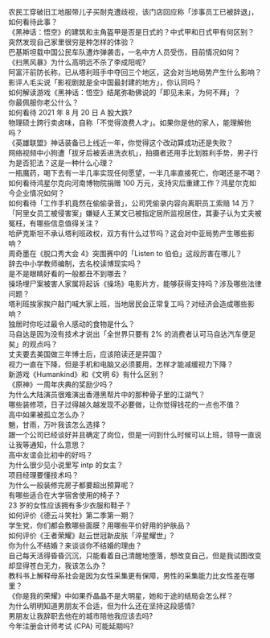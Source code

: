 农民工穿破旧工地服带儿子买耐克遭歧视，该门店回应称「涉事员工已被辞退」，如何看待此事？  
《黑神话：悟空》的建筑和主角盔甲是否是日式的？中式甲和日式甲有何区别？  
突然发现自己家里很穷是种怎样的体验？  
巴基斯坦载中国公民车队遭炸弹袭击，一名中方人员受伤，目前情况如何？  
《扫黑风暴》为什么高明远不杀了李成阳呢?  
阿富汗前防长称，已从塔利班手中夺回三个地区，这会对当地局势产生什么影响？  
影评人毛尖说「影视剧就是全中国最封建的地方」，你认同吗？  
如何解读游戏《黑神话：悟空》结尾弥勒佛说的「即见未来，为何不拜」？  
你最佩服你老公什么？  
如何看待 2021 年 8 月 20 日 A 股大跌?  
物理硕士跨行卖卤味，自称「不觉得浪费人才」。如果你是他的家人，能理解他吗？  
《英雄联盟》神话装备已上线近一年，你觉得这个改动算成功还是失败？  
网络视频中小狗遭「拔牙后被丢进洗衣机」，拍摄者还用手比划胜利手势，男子行为是否犯法？这是一种什么心理？  
一瓶魔药，喝下去有一半几率实现任何愿望，一半几率直接死亡，你喝还是不喝？  
如何看待鸿星尔克向河南博物院捐赠 100 万元，支持灾后重建工作？鸿星尔克如今企业情况如何？  
如何看待「工作手机竟然在偷偷录音」，公司凭偷录内容向离职员工索赔 14 万？  
「阿里女员工被侵害案」嫌疑人王某文已被指定居所监视居住，其妻子认为丈夫被冤枉，有哪些信息值得关注？  
哈萨克斯坦不承认塔利班政权，双方有什么过节吗？这会对中亚局势产生哪些影响？  
周奇墨在《脱口秀大会 4》突围赛中的「Listen to 伯伯」这段厉害在哪儿？  
辞去中小学教师编制，去名校读博现实吗？  
是不是眼睛好看的一般都丑不到哪去？  
操场埋尸案被害人家属将起诉《操场》电影片方，能够获得支持吗？涉及哪些法律问题？  
塔利班挨家挨户敲门喊大家上班，当地居民会正常复工吗？对经济会造成哪些影响？  
独居时你吃过最令人感动的食物是什么？  
马自达是因为没有技术才说出「全世界只要有 2% 的消费者认可马自达汽车便足矣」的观点吗？  
丈夫要去美国做三年博士后，应该陪读还是异国？  
视力一直在下降，但是手机和电脑又必须要用，怎样才能减缓视力下降？  
新游戏《Humankind》和《文明 6》有什么区别？  
《原神》一周年庆典的奖励少吗？  
为什么大陆演员很难演出香港黑帮片中的那种骨子里的江湖气？  
​哪些装修项，日子过得越久越发现不必要做，让你觉得钱花的一点也不值？  
高中如果被孤立怎么办？  
魈，甘雨，万叶我该怎么选择？  
跟一个公司已经谈好并且确定了岗位，但是一问到什么时候可以上班，领导一直说让我等通知，什么意思？  
高中友谊会比初中的好吗？  
为什么很少见小说里写 intp 的女主？  
项目经理要懂技术吗？  
为什么一般装修完房子都要超出预算呢？  
有哪些适合在大学宿舍使用的椅子？  
23 岁的女性应该拥有多少衣服和鞋子？  
如何评价《德云斗笑社》第二季第一期？  
学生党，你们都会敷哪些面膜？用哪些平价好用的护肤品？  
如何评价《王者荣耀》赵云世冠新皮肤「淬星耀世」?  
你为什么不结婚？来谈谈你不结婚的理由？  
自己每天活得昏昏沉沉，只能看着自己清醒地堕落，想改变自己，但是我试图改变却显得苍白无力，我该怎么办？  
教科书上解释母系社会是因为女性采集更有保障，男性的采集能力比女性差在哪里？  
《你是我的荣耀》中如果乔晶晶不是大明星，她和于途的结局会怎么样？  
为什么明明知道男朋友不合适，但为什么还在坚持这段感情?  
男朋友让我辞职去他在的城市陪他我应该去吗?  
今年注册会计师考试 (CPA) 可能延期吗?  

